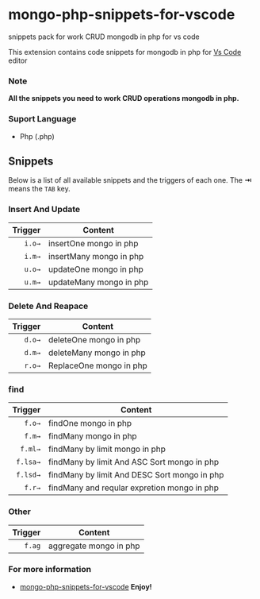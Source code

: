 # mongo-php-snippets-for-vscode
snippets pack for work CRUD mongodb in php for vs code

This extension contains code snippets for mongodb in php for [Vs Code][code] editor

### Note
**All the snippets you need to  work CRUD operations mongodb in php.**

### Suport Language
* Php (.php)
## Snippets
Below is a list of all available snippets and the triggers of each one. The **⇥** means the `TAB` key.

### Insert And Update 
| Trigger  | Content |
| -------: | ------- |
| `i.o→`   | insertOne  mongo in php|
| `i.m→`   | insertMany mongo in php|
| `u.o→`   | updateOne  mongo in php|
| `u.m→`   | updateMany mongo in php|


### Delete And Reapace
| Trigger  | Content |
| -------: | ------- |
| `d.o→`   | deleteOne  mongo in php|
| `d.m→`   | deleteMany mongo in php|
| `r.o→`   | ReplaceOne mongo in php|

### find
| Trigger  | Content |
| -------: | ------- |
| `f.o→`   | findOne  mongo in php|
| `f.m→`   | findMany mongo in php|
| `f.ml→`  | findMany by limit mongo in php|
| `f.lsa→` | findMany by limit And ASC Sort mongo in php|
| `f.lsd→` | findMany by limit And DESC Sort mongo in php|
| `f.r→` | findMany and reqular expretion mongo in php|

### Other
| Trigger | Content |
| ------: | ------- |
| `f.ag`  | aggregate mongo in php |  

[code]: https://code.visualstudio.com/

### For more information
* [mongo-php-snippets-for-vscode](https://github.com/hadi78m/mongo-php-snippets-for-vscode)
**Enjoy!**
